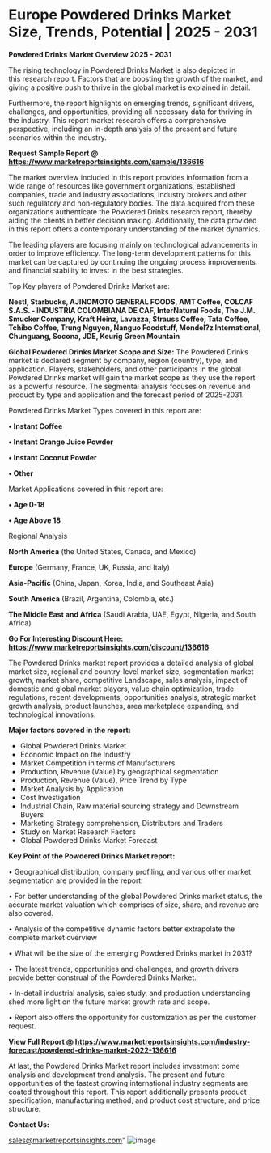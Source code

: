 # Europe Powdered Drinks Market Size, Trends, Potential | 2025 - 2031

<Strong> Powdered Drinks Market Overview 2025 - 2031</strong>

The rising technology in Powdered Drinks Market is also depicted in this research report. Factors that are boosting the growth of the market, and giving a positive push to thrive in the global market is explained in detail.

Furthermore, the report highlights on emerging trends, significant drivers, challenges, and opportunities, providing all necessary data for thriving in the industry. This report market research offers a comprehensive perspective, including an in-depth analysis of the present and future scenarios within the industry.

<strong>Request Sample Report @ <a href=https://www.marketreportsinsights.com/sample/136616>https://www.marketreportsinsights.com/sample/136616</a></strong>

The market overview included in this report provides information from a wide range of resources like government organizations, established companies, trade and industry associations, industry brokers and other such regulatory and non-regulatory bodies. The data acquired from these organizations authenticate the Powdered Drinks research report, thereby aiding the clients in better decision making. Additionally, the data provided in this report offers a contemporary understanding of the market dynamics.

The leading players are focusing mainly on technological advancements in order to improve efficiency. The long-term development patterns for this market can be captured by continuing the ongoing process improvements and financial stability to invest in the best strategies.

Top Key players of Powdered Drinks Market are:

<strong>Nestl, Starbucks, AJINOMOTO GENERAL FOODS, AMT Coffee, COLCAF S.A.S. - INDUSTRIA COLOMBIANA DE CAF, InterNatural Foods, The J.M. Smucker Company, Kraft Heinz, Lavazza, Strauss Coffee, Tata Coffee, Tchibo Coffee, Trung Nguyen, Nanguo Foodstuff, Mondel?z International, Chunguang, Socona, JDE, Keurig Green Mountain</strong>

<strong><b>Global Powdered Drinks Market Scope and Size:</b></strong>
The Powdered Drinks market is declared segment by company, region (country), type, and application. Players, stakeholders, and other participants in the global Powdered Drinks market will gain the market scope as they use the report as a powerful resource. The segmental analysis focuses on revenue and product by type and application and the forecast period of 2025-2031.

Powdered Drinks Market Types covered in this report are:

<strong>• Instant Coffee

• Instant Orange Juice Powder

• Instant Coconut Powder

• Other</strong>

Market Applications covered in this report are:

<strong>• Age 0-18

• Age Above 18</strong> 

Regional Analysis

<strong>North America</strong> (the United States, Canada, and Mexico)

<strong>Europe</strong> (Germany, France, UK, Russia, and Italy)

<strong>Asia-Pacific</strong> (China, Japan, Korea, India, and Southeast Asia)

<strong>South America</strong> (Brazil, Argentina, Colombia, etc.)

<strong>The Middle East and Africa</strong> (Saudi Arabia, UAE, Egypt, Nigeria, and South Africa)

<strong>Go For Interesting Discount Here: <a href=https://www.marketreportsinsights.com/discount/136616>https://www.marketreportsinsights.com/discount/136616</a></strong>

The Powdered Drinks market report provides a detailed analysis of global market size, regional and country-level market size, segmentation market growth, market share, competitive Landscape, sales analysis, impact of domestic and global market players, value chain optimization, trade regulations, recent developments, opportunities analysis, strategic market growth analysis, product launches, area marketplace expanding, and technological innovations.

<strong><b>Major factors covered in the report:</b></strong>
<ul>
  <li>Global Powdered Drinks Market </li>
  <li>Economic Impact on the Industry</li>
  <li>Market Competition in terms of Manufacturers</li>
  <li>Production, Revenue (Value) by geographical segmentation</li>
  <li>Production, Revenue (Value), Price Trend by Type</li>
  <li>Market Analysis by Application</li>
  <li>Cost Investigation</li>
  <li>Industrial Chain, Raw material sourcing strategy and Downstream Buyers</li>
  <li>Marketing Strategy comprehension, Distributors and Traders</li>
  <li>Study on Market Research Factors</li>
  <li>Global Powdered Drinks Market Forecast</li>
</ul>

<strong><b>Key Point of the Powdered Drinks Market report:</b></strong>

• Geographical distribution, company profiling, and various other market segmentation are provided in the report.

• For better understanding of the global Powdered Drinks market status, the accurate market valuation which comprises of size, share, and revenue are also covered.

• Analysis of the competitive dynamic factors better extrapolate the complete market overview

• What will be the size of the emerging Powdered Drinks market in 2031?

• The latest trends, opportunities and challenges, and growth drivers provide better construal of the Powdered Drinks Market.

• In-detail industrial analysis, sales study, and production understanding shed more light on the future market growth rate and scope.

• Report also offers the opportunity for customization as per the customer request.

<strong><b>View Full Report @ <a href=https://www.marketreportsinsights.com/industry-forecast/powdered-drinks-market-2022-136616>https://www.marketreportsinsights.com/industry-forecast/powdered-drinks-market-2022-136616</a></b></strong>


At last, the Powdered Drinks Market report includes investment come analysis and development trend analysis. The present and future opportunities of the fastest growing international industry segments are coated throughout this report. This report additionally presents product specification, manufacturing method, and product cost structure, and price structure.

<strong>Contact Us:</strong>

sales@marketreportsinsights.com"
![image](https://github.com/user-attachments/assets/c0ccd16f-65c5-44e0-bb23-07bff5f8e5d8)
